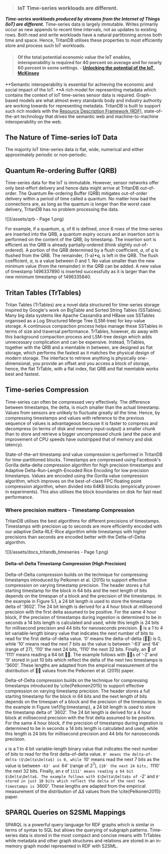 > ### IoT Time-series workloads are different.

_**Time-series workloads produced by streams from the Internet of Things \(IoT\) are different.**_ Time-series data is largely immutable. Writes primarily occur as new appends to recent time intervals, not as updates to existing rows. Both read and write workloads have a natural partitioning across both time and space. Hence, TritanDB utilises these properties to most efficiently store and process such IoT workloads.

> #### Of the total potential economic value the IoT enables, interoperability is required for 40 percent on average and for nearly 60 percent in some settings. - [Unlocking the potential of the IoT, McKinsey](http://www.mckinsey.com/business-functions/digital-mckinsey/our-insights/the-internet-of-things-the-value-of-digitizing-the-physical-world)

**Semantic interoperability is essential for achieving the economic and social impact of the IoT. **A rich model for representing metadata which contains the context of IoT time-series sensor data is required. Graph-based models are what almost every standards body and industry authority are working towards for representing metadata. TritanDB is built to support such rich models with the [Resource Description Framework \(RDF\)](https://www.w3.org/RDF/), state-of-the-art technology that drives the semantic web and machine-to-machine interoperability on the web.

<!-- toc -->

## The Nature of Time-series IoT Data

The majority IoT time-series data is flat, wide, numerical and either approximately periodic or non-periodic.

## Quantum Re-ordering Buffer \(QRB\)

Time-series data for the IoT is immutable. However, sensor networks offer only best-effort delivery and hence data might arrive at TritanDB out-of-order. The Quantum Re-ordering Buffer \(QRB\) mitigates out-of-order delivery within a period of time called a quantum. No matter how bad the connections are, as long as the quantum is longer than the worst case delivery, TritanDB has no problem processing the data.

![](/assets/qrb - Page 1.png)

For example, if a quantum, _q_, of 6 is defined, once 6 rows of the time-series are inserted into the QRB, a quantum expiry occurs and an insertion sort is performed on the content of the QRB, by timestamp. The insertion sort is efficient as the QRB is already partially-ordered (think slightly out-of-ordered). A portion of the QRB determined by a flush coefficient, _a_, of _q_ is flushed from the QRB. The remainder, (1-a)*q, is left in the QRB. The flush coefficient, _a_, is a value between 0 and 1. No value smaller than the new minimum value (from the remainder) in the QRB can be added. A new value of timestamp 1496337890 is inserted successfully as it is larger than the new minimum timestamp of 1496335840.

## Tritan Tables \(TrTables\)

Tritan Tables \(TrTables\) are a novel data structured for time-series storage inspired by Google's work on BigTable and Sorted String Tables \(SSTables\). Many big data systems like Apache Cassandra and HBase use SSTables organised as a Log Structured Merge Tree \(LSM-tree\) for key-value storage. A continuous compaction process helps manage these SSTables in terms of size and traversal performance. TrTables, however, do away with this background compaction process and LSM-tree design which adds unnecessary complication and can be expensive. Instead, TrTables, together with the QRB and a memtable in between, are designed as flat storage, which performs the fastest as it matches the physical design of modern storage. The interface to retrieve anything is physically one-dimensional, you provide an offset and you access a block of storage, hence, the flat TrTable, with a flat index, flat QRB and flat memtable works best and fastest.

## Time-series Compression

Time-series can often be compressed very effectively. The difference between timestamps, the delta, is much smaller than the actual timestamp. Values from sensors are unlikely to fluctuate greatly all the time. Hence, by compressing timestamps and values with reference to the previous sequence of values is advantageous because it is faster to compress and decompress (in terms of disk and memory input-output) a smaller chunk than to store and retrieve a bigger uncompressed chunk (and the pace and improvement of CPU speeds have outstripped that of memory and disk latency).

State-of-the-art timestamp and value compression is performed in TritanDB for time-partitioned blocks. Timestamps are compressed using Facebook's Gorilla delta-delta compression algorithm for high precision timestamps and Adaptive Delta-Run-Length-Encoded Rice Encoding for low precision timestamps. Values are encoded using the Gorilla value compression algorithm, which improves on the best-of-class FPC floating point compression algorithm, when divided into 64KB blocks (empirically proven in experiments). This also utilises the block boundaries on disk for fast read performance.

### Where precision matters - Timestamp Compression

TritanDB utilises the best algorithms for different precisions of timestamps. Timestamps with precision up to seconds are more efficiently encoded with our adaptive Delta-RLE-Rice algorithm while timestamps with higher precisions than seconds are encoded better with the Delta-of-Delta algorithm.

![](/assets/docs_tritandb_timeseries - Page 1.png)

#### Delta-of-Delta Timestamp Compression (High Precision)
Delta-of-Delta compression builds on the technique for compressing timestamps introducedby Pelkonen et al. (2015) to support effective compression on varying timestamp precision. The header stores a full starting timestamp for the block in 64 bits and thenext length of bits depends on the timespan of a block and the precision of the timestamps. In the example in Figure 5.1, a 24 bit length is used to store the timestampdelta of ‘3602’. The 24 bit length is derived for a 4 hour block at millisecond precisionwith the first delta assumed to be positive. For the same 4 hour block, if the precisionof timestamps during ingestion is determined to be in seconds a 14 bits length is calculatedand used, while this length is 24 bits for millisecond precision and 44 bits fornanoseconds precision. is a 1 to 4 bit variable-length binary value that indicates the next number of bits toread for the first delta-of-delta value. ‘0’ means the delta-of-delta () is 0, while ‘10’means read the next 7 bits as the value is between ‘-63’ and ‘64’ (range of 27), ‘110’ thenext 24 bits, ‘1110’ the next 32 bits. Finally, an  of ‘1111’ means reading a 64 bit .The example follows with s of ‘-2’ and ‘0’ stored in just 10 bits which reflect thedelta of the next two timestamps is ‘3600’. These lengths are adapted from the empiricalmeasurement of the distribution of  values from the Pelkonen et al. (2015) paper.

Delta-of-Delta compression builds on the technique for compressing timestamps introduced by \cite{Pelkonen2015} to support effective compression on varying timestamp precision. The header stores a full starting timestamp for the block in 64 bits and the next length of bits depends on the timespan of a block and the precision of the timestamps. In the example in Figure \ref{fig:timestamp}, a 24 bit length is used to store the timestamp delta of `3602'. The 24 bit length is derived for a 4 hour block at millisecond precision with the first delta assumed to be positive. For the same 4 hour block, if the precision of timestamps during ingestion is determined to be in seconds a 14 bits length is calculated and used, while this length is 24 bits for millisecond precision and 44 bits for nanoseconds precision. 

$\epsilon$ is a 1 to 4 bit variable-length binary value that indicates the next number of bits to read for the first delta-of-delta value. `0' means the delta-of-delta ($\Delta\Delta$) is 0, while `10' means read the next 7 bits as the value is between `-63' and `64' (range of $2^{7}$), `110' the next 24 bits, `1110' the next 32 bits. Finally, an $\epsilon$ of `1111' means reading a 64 bit $\Delta\Delta$. The example follows with $\Delta\Delta$s of `-2' and `0' stored in just 10 bits which reflect the delta of the next two timestamps is `3600'. These lengths are adapted from the empirical measurement of the distribution of $\Delta\Delta$ values from the \cite{Pelkonen2015} paper.


## SPARQL Queries on S2SML Mappings

SPARQL is a powerful query language for RDF graphs which is similar in terms of syntax to SQL but allows the querying of subgraph patterns. Time-series data is stored in the most compact and concise means with TrTables while metadata and other graph structures and relations are stored in an in-memory graph model represented in RDF with S2SML.


